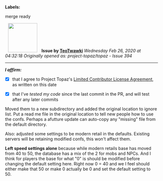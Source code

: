 **Labels:**

merge ready



<a href="https://github.com/TeoTwawki"><img src="https://avatars0.githubusercontent.com/u/6871475?v=4" width="96" height="96" hspace="10"></img></a> **Issue by [TeoTwawki](https://github.com/TeoTwawki)**
_Wednesday Feb 26, 2020 at 04:32:18_
_Originally opened as: project-topaz/topaz - Issue 394_

----

<!-- place 'x' mark between square [] brackets to affirm: -->
**_I affirm:_**
- [x] that I agree to Project Topaz's [Limited Contributor License Agreement](https://github.com/project-topaz/topaz/blob/master/CONTRIBUTOR_AGREEMENT.md), as written on this date
- [x] that I've _tested my code_ since the last commit in the PR, and will test after any later commits

Moved them to a new subdirectory and added the original location to ignore list. Put a read me file in the original location to tell new people how to use the confs. Perhaps a afutture update can auto-copy any "missing" file from the default directory.

Also: adjusted some settings to be modern retail in the defaults. Existing servers will be retaining modified confs, this won't affect them. 

**Left speed settings alone** because while modern retails base has moved from 40 to 50, the database has a mix of the 2 for mobs and NPCs. And I think for players the base for what "0" is should be modified before changing the default setting here. Right now 0 = 40 and we I feel should either make that 50 or make 0 actually be 0 and set the default setting to 50. 
